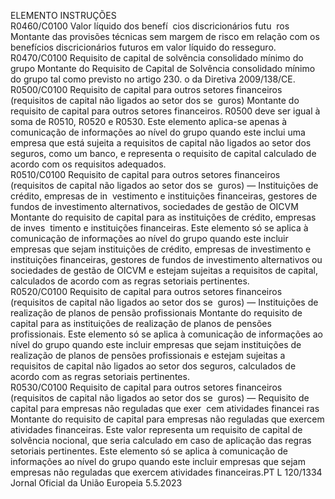  
ELEMENTO  INSTRUÇÕES  
R0460/C0100  Valor líquido dos benefí ­
cios discricionários futu ­
ros  Montante das provisões técnicas sem margem de risco em relação com os benefícios 
discricionários futuros em valor líquido do resseguro.  
R0470/C0100  Requisito de capital de 
solvência consolidado 
mínimo do grupo  Montante do Requisito de Capital de Solvência consolidado mínimo do grupo tal 
como previsto no artigo 230.  o da Diretiva 2009/138/CE.  
R0500/C0100  Requisito de capital para 
outros setores financeiros 
(requisitos de capital não 
ligados ao setor dos se ­
guros)  Montante do requisito de capital para outros setores financeiros. 
R0500 deve ser igual à soma de R0510, R0520 e R0530. 
Este elemento aplica-se apenas à comunicação de informações ao nível do grupo 
quando este inclui uma empresa que está sujeita a requisitos de capital não ligados 
ao setor dos seguros, como um banco, e representa o requisito de capital calculado 
de acordo com os requisitos adequados.  
R0510/C0100  Requisito de capital para 
outros setores financeiros 
(requisitos de capital não 
ligados ao setor dos se ­
guros) — Instituições de 
crédito, empresas de in ­
vestimento e instituições 
financeiras, gestores de 
fundos de investimento 
alternativos, sociedades 
de gestão de OICVM  Montante do requisito de capital para as instituições de crédito, empresas de inves ­
timento e instituições financeiras. 
Este elemento só se aplica à comunicação de informações ao nível do grupo quando 
este incluir empresas que sejam instituições de crédito, empresas de investimento e 
instituições financeiras, gestores de fundos de investimento alternativos ou sociedades 
de gestão de OICVM e estejam sujeitas a requisitos de capital, calculados de acordo 
com as regras setoriais pertinentes.  
R0520/C0100  Requisito de capital para 
outros setores financeiros 
(requisitos de capital não 
ligados ao setor dos se ­
guros) — Instituições de 
realização de planos de 
pensão profissionais  Montante do requisito de capital para as instituições de realização de planos de 
pensões profissionais. 
Este elemento só se aplica à comunicação de informações ao nível do grupo quando 
este incluir empresas que sejam instituições de realização de planos de pensões 
profissionais e estejam sujeitas a requisitos de capital não ligados ao setor dos 
seguros, calculados de acordo com as regras setoriais pertinentes.  
R0530/C0100  Requisito de capital para 
outros setores financeiros 
(requisitos de capital não 
ligados ao setor dos se ­
guros) — Requisito de 
capital para empresas 
não reguladas que exer ­
cem atividades financei ­
ras  Montante do requisito de capital para empresas não reguladas que exercem atividades 
financeiras. Este valor representa um requisito de capital de solvência nocional, que 
seria calculado em caso de aplicação das regras setoriais pertinentes. 
Este elemento só se aplica à comunicação de informações ao nível do grupo quando 
este incluir empresas que sejam empresas não reguladas que exercem atividades 
financeiras.PT  L 120/1334 Jornal Oficial da União Europeia 5.5.2023